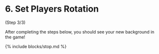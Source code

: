 # 6. Set Players Rotation
 (Step 3/3)

After completing the steps below, you should see your new background in the game!

{% include blocks/stop.md %}
